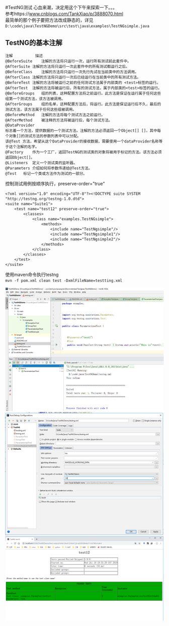#TestNG测试
心血来潮，决定用这个下午来探索一下。。。<br>
参考https://www.cnblogs.com/TankXiao/p/3888070.html<br>
最简单的那个例子要把方法改成静态的，详见`D:\code\java\TestNGDemo\src\test\java\examples\TestNGsimple.java`<br>
## TestNG的基本注解

    注解	        描述
    @BeforeSuite	注解的方法将只运行一次，运行所有测试前此套件中。
    @AfterSuite	注解的方法将只运行一次此套件中的所有测试都运行之后。
    @BeforeClass	注解的方法将只运行一次先行先试在当前类中的方法调用。
    @AfterClass	注解的方法将只运行一次后已经运行在当前类中的所有测试方法。
    @BeforeTest	注解的方法将被运行之前的任何测试方法属于内部类的 <test>标签的运行。
    @AfterTest	注解的方法将被运行后，所有的测试方法，属于内部类的<test>标签的运行。
    @BeforeGroups	组的列表，这种配置方法将之前运行。此方法是保证在运行属于任何这些组第一个测试方法，该方法被调用。
    @AfterGroups	组的名单，这种配置方法后，将运行。此方法是保证运行后不久，最后的测试方法，该方法属于任何这些组被调用。
    @BeforeMethod	注解的方法将每个测试方法之前运行。
    @AfterMethod	被注释的方法将被运行后，每个测试方法。
    @DataProvider	
    标志着一个方法，提供数据的一个测试方法。注解的方法必须返回一个Object[] []，其中每个对象[]的测试方法的参数列表中可以分配。
    该@Test 方法，希望从这个DataProvider的接收数据，需要使用一个dataProvider名称等于这个注解的名字。
    @Factory	作为一个工厂，返回TestNG的测试类的对象将被用于标记的方法。该方法必须返回Object[]。
    @Listeners	定义一个测试类的监听器。
    @Parameters	介绍如何将参数传递给@Test方法。
    @Test	标记一个类或方法作为测试的一部分。

控制测试用例按顺序执行，preserve-order="true"<br>

    <?xml version="1.0" encoding="UTF-8"?><!DOCTYPE suite SYSTEM "http://testng.org/testng-1.0.dtd">
    <suite name="Suite1">
        <test name="test12" preserve-order="true">
            <classes>
                <class name="examples.TestNGsimple">
                    <methods>
                        <include name="TestNgsimple"/>
                        <include name="TestNgsimple1"/>
                        <include name="TestNgsimple2"/>
                    </methods>
                </class>
            </classes>
        </test>
    </suite>
使用maven命令执行testng<br>
``mvn -f pom.xml clean test -DxmlFileName=testting.xml``

![testng1.png](https://github.com/zhengjiani/markdownImages/blob/master/testng/testng1.PNG?raw=true)
![testng2.png](https://github.com/zhengjiani/markdownImages/blob/master/testng/testng2.PNG?raw=true)
![testng3.png](https://github.com/zhengjiani/markdownImages/blob/master/testng/testng3.PNG?raw=true)

